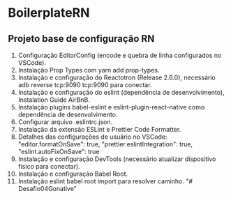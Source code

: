 # BoilerplateRN

## Projeto base de configuração RN

1. Configuração EditorConfig (encode e quebra de linha configurados no VSCode).
2. Instalação Prop Types com yarn add prop-types.
3. Instalação e configuração do Reactotron (Release 2.6.0), necessário adb reverse tcp:9090 tcp:9090 para conectar.
4. Instalação e configuração do eslint (dependência de desenvolvimento), Instalation Guide AirBnB.
5. Instalação plugins babel-eslint e eslint-plugin-react-native como dependência de desenvolvimento.
6. Configurar arquivo .eslintrc.json.
7. Instalação da extensão ESLint e Prettier Code Formatter.
8. Detalhes das configurações de usuário no VSCode:
   "editor.formatOnSave": true,
   "prettier.eslintIntegration": true,
   "eslint.autoFixOnSave": true
9. Instalação e configuração DevTools (necessário atualizar dispositivo físico para conectar).
10. Instalação e configuração Babel Root.
11. Instalação eslint babel root import para resolver caminho.
"# Desafio04Gonative" 

